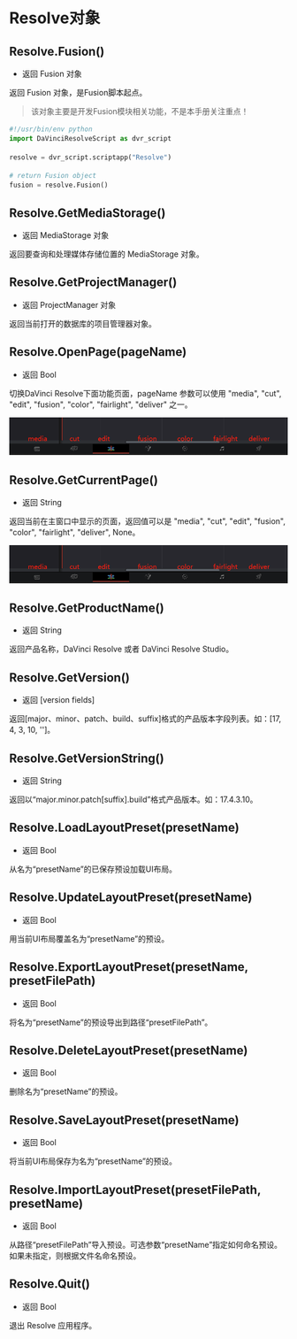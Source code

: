 # Resolve对象

## Resolve.Fusion()

- 返回 Fusion 对象

返回 Fusion 对象，是Fusion脚本起点。

> 该对象主要是开发Fusion模块相关功能，不是本手册关注重点！

```python
#!/usr/bin/env python
import DaVinciResolveScript as dvr_script

resolve = dvr_script.scriptapp("Resolve")

# return Fusion object
fusion = resolve.Fusion()
```

## Resolve.GetMediaStorage()

- 返回 MediaStorage 对象

返回要查询和处理媒体存储位置的 MediaStorage 对象。


## Resolve.GetProjectManager()

- 返回 ProjectManager 对象

返回当前打开的数据库的项目管理器对象。


## Resolve.OpenPage(pageName)

- 返回 Bool

切换DaVinci Resolve下面功能页面，pageName 参数可以使用 "media", "cut", "edit", "fusion", "color", "fairlight", "deliver" 之一。

![resolve_tab_icon](./../images/resolve_tab_icon.png)

## Resolve.GetCurrentPage()

- 返回 String

返回当前在主窗口中显示的页面，返回值可以是 "media", "cut", "edit", "fusion", "color", "fairlight", "deliver", None。

![resolve_tab_icon](./../images/resolve_tab_icon.png)

## Resolve.GetProductName()

- 返回 String

返回产品名称，DaVinci Resolve 或者 DaVinci Resolve Studio。

## Resolve.GetVersion()

- 返回 [version fields]

返回[major、minor、patch、build、suffix]格式的产品版本字段列表。如：[17, 4, 3, 10, '']。

## Resolve.GetVersionString() 

- 返回 String

返回以“major.minor.patch[suffix].build”格式产品版本。如：17.4.3.10。

## Resolve.LoadLayoutPreset(presetName)

- 返回 Bool

从名为“presetName”的已保存预设加载UI布局。

## Resolve.UpdateLayoutPreset(presetName)

- 返回 Bool

用当前UI布局覆盖名为“presetName”的预设。

## Resolve.ExportLayoutPreset(presetName, presetFilePath)

- 返回 Bool

将名为“presetName”的预设导出到路径“presetFilePath”。

## Resolve.DeleteLayoutPreset(presetName)

- 返回 Bool

删除名为“presetName”的预设。

## Resolve.SaveLayoutPreset(presetName)

- 返回 Bool

将当前UI布局保存为名为“presetName”的预设。

## Resolve.ImportLayoutPreset(presetFilePath, presetName)

- 返回 Bool

从路径“presetFilePath”导入预设。可选参数“presetName”指定如何命名预设。如果未指定，则根据文件名命名预设。

## Resolve.Quit()

- 返回 Bool

退出 Resolve 应用程序。
